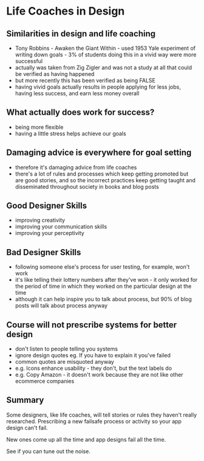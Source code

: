 # Life Coaches in Design

## Similarities in design and life coaching

- Tony Robbins - Awaken the Giant Within - used 1953 Yale experiment of writing down goals - 3% of students doing this in a vivid way were more successful
- actually was taken from Zig Zigler and was not a study at all that could be verified as having happened
- but more recently this has been verified as being FALSE
- having vivid goals actually results in people applying for less jobs, having less success, and earn less money overall

## What actually does work for success?

- being more flexible
- having a little stress helps achieve our goals

## Damaging advice is everywhere for goal setting

- therefore it's damaging advice from life coaches
- there's a lot of rules and processes which keep getting promoted but are good stories, and so the incorrect practices keep getting taught and disseminated throughout society in books and blog posts

## Good Designer Skills

- improving creativity
- improving your communication skills
- improving your perceptivity

## Bad Designer Skills

- following someone else's process for user testing, for example, won't work
- it's like telling their lottery numbers after they've won - it only worked for the period of time in which they worked on the particular design at the time
- although it can help inspire you to talk about process, but 90% of blog posts will talk about process anyway

## Course will not prescribe systems for better design

- don't listen to people telling you systems
- ignore design quotes eg. If you have to explain it you've failed
- common quotes are misquoted anyway
- e.g. Icons enhance usability - they don't, but the text labels do
- e.g. Copy Amazon - it doesn't work because they are not like other ecommerce companies

## Summary

Some designers, like life coaches, will tell stories or rules they haven't really researched.
Prescribing a new failsafe process or activity so your app design can't fail.

New ones come up all the time and app designs fail all the time.

See if you can tune out the noise.